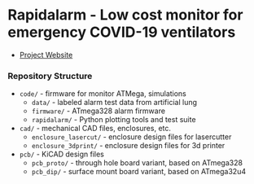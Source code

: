 # Rapidalarm - Low cost monitor for emergency COVID-19 ventilators

- [Project Website](http://rapidalarm.github.io)

### Repository Structure

- `code/` - firmware for monitor ATMega, simulations
  - `data/` - labeled alarm test data from artificial lung
  - `firmware/` - ATmega328 alarm firmware
  - `rapidalarm/` - Python plotting tools and test suite
- `cad/` - mechanical CAD files, enclosures, etc.
    - `enclosure_lasercut/` - enclosure design files for lasercutter
    - `enclosure_3dprint/` - enclosure design files for 3d printer
- `pcb/` - KiCAD design files
  - `pcb_proto/` - through hole board variant, based on ATmega328
  - `pcb_dip/` - surface mount board variant, based on ATmega32u4
